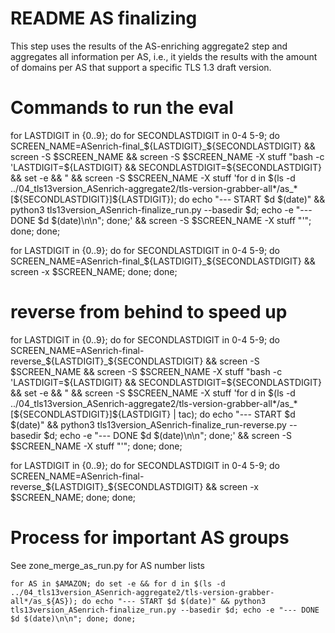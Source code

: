 # README AS finalizing

This step uses the results of the AS-enriching aggregate2 step and aggregates all information per AS, i.e., it yields the results with the amount of domains per AS that support a specific TLS 1.3 draft version.

# Commands to run the eval

for LASTDIGIT in {0..9}; do for SECONDLASTDIGIT in 0-4 5-9; do SCREEN_NAME=ASenrich-final_${LASTDIGIT}_${SECONDLASTDIGIT} && screen -S $SCREEN_NAME && screen -S $SCREEN_NAME -X stuff "bash -c 'LASTDIGIT=${LASTDIGIT} && SECONDLASTDIGIT=${SECONDLASTDIGIT} && set -e && " && screen -S $SCREEN_NAME -X stuff 'for d in \$(ls -d ../04_tls13version_ASenrich-aggregate2/tls-version-grabber-all*/as_*[\${SECONDLASTDIGIT}]\${LASTDIGIT}); do echo "--- START \$d \$(date)" && python3 tls13version_ASenrich-finalize_run.py --basedir \$d; echo -e "--- DONE \$d \$(date)\\n\\n"; done;' && screen -S $SCREEN_NAME -X stuff "'"; done; done;

for LASTDIGIT in {0..9}; do for SECONDLASTDIGIT in 0-4 5-9; do SCREEN_NAME=ASenrich-final_${LASTDIGIT}_${SECONDLASTDIGIT} && screen -x $SCREEN_NAME; done; done;

# reverse from behind to speed up
for LASTDIGIT in {0..9}; do for SECONDLASTDIGIT in 0-4 5-9; do SCREEN_NAME=ASenrich-final-reverse_${LASTDIGIT}_${SECONDLASTDIGIT} && screen -S $SCREEN_NAME && screen -S $SCREEN_NAME -X stuff "bash -c 'LASTDIGIT=${LASTDIGIT} && SECONDLASTDIGIT=${SECONDLASTDIGIT} && set -e && " && screen -S $SCREEN_NAME -X stuff 'for d in \$(ls -d ../04_tls13version_ASenrich-aggregate2/tls-version-grabber-all*/as_*[\${SECONDLASTDIGIT}]\${LASTDIGIT} | tac); do echo "--- START \$d \$(date)" && python3 tls13version_ASenrich-finalize_run-reverse.py --basedir \$d; echo -e "--- DONE \$d \$(date)\\n\\n"; done;' && screen -S $SCREEN_NAME -X stuff "'"; done; done;

for LASTDIGIT in {0..9}; do for SECONDLASTDIGIT in 0-4 5-9; do SCREEN_NAME=ASenrich-final-reverse_${LASTDIGIT}_${SECONDLASTDIGIT} && screen -x $SCREEN_NAME; done; done;

# Process for important AS groups

See zone_merge_as_run.py for AS number lists

```
for AS in $AMAZON; do set -e && for d in $(ls -d ../04_tls13version_ASenrich-aggregate2/tls-version-grabber-all*/as_${AS}); do echo "--- START $d $(date)" && python3 tls13version_ASenrich-finalize_run.py --basedir $d; echo -e "--- DONE $d $(date)\n\n"; done; done;
```


